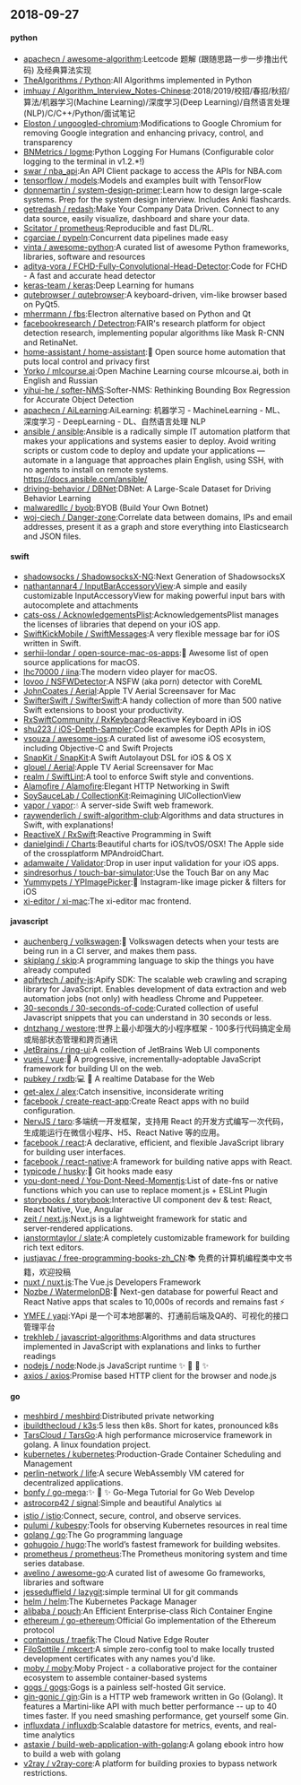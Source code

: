 ## 2018-09-27

#### python
* [apachecn / awesome-algorithm](https://github.com/apachecn/awesome-algorithm):Leetcode 题解 (跟随思路一步一步撸出代码) 及经典算法实现
* [TheAlgorithms / Python](https://github.com/TheAlgorithms/Python):All Algorithms implemented in Python
* [imhuay / Algorithm_Interview_Notes-Chinese](https://github.com/imhuay/Algorithm_Interview_Notes-Chinese):2018/2019/校招/春招/秋招/算法/机器学习(Machine Learning)/深度学习(Deep Learning)/自然语言处理(NLP)/C/C++/Python/面试笔记
* [Eloston / ungoogled-chromium](https://github.com/Eloston/ungoogled-chromium):Modifications to Google Chromium for removing Google integration and enhancing privacy, control, and transparency
* [BNMetrics / logme](https://github.com/BNMetrics/logme):Python Logging For Humans (Configurable color logging to the terminal in v1.2.*!)
* [swar / nba_api](https://github.com/swar/nba_api):An API Client package to access the APIs for NBA.com
* [tensorflow / models](https://github.com/tensorflow/models):Models and examples built with TensorFlow
* [donnemartin / system-design-primer](https://github.com/donnemartin/system-design-primer):Learn how to design large-scale systems. Prep for the system design interview. Includes Anki flashcards.
* [getredash / redash](https://github.com/getredash/redash):Make Your Company Data Driven. Connect to any data source, easily visualize, dashboard and share your data.
* [Scitator / prometheus](https://github.com/Scitator/prometheus):Reproducible and fast DL/RL.
* [cgarciae / pypeln](https://github.com/cgarciae/pypeln):Concurrent data pipelines made easy
* [vinta / awesome-python](https://github.com/vinta/awesome-python):A curated list of awesome Python frameworks, libraries, software and resources
* [aditya-vora / FCHD-Fully-Convolutional-Head-Detector](https://github.com/aditya-vora/FCHD-Fully-Convolutional-Head-Detector):Code for FCHD - A fast and accurate head detector
* [keras-team / keras](https://github.com/keras-team/keras):Deep Learning for humans
* [qutebrowser / qutebrowser](https://github.com/qutebrowser/qutebrowser):A keyboard-driven, vim-like browser based on PyQt5.
* [mherrmann / fbs](https://github.com/mherrmann/fbs):Electron alternative based on Python and Qt
* [facebookresearch / Detectron](https://github.com/facebookresearch/Detectron):FAIR's research platform for object detection research, implementing popular algorithms like Mask R-CNN and RetinaNet.
* [home-assistant / home-assistant](https://github.com/home-assistant/home-assistant):🏡
Open source home automation that puts local control and privacy first
* [Yorko / mlcourse.ai](https://github.com/Yorko/mlcourse.ai):Open Machine Learning course mlcourse.ai, both in English and Russian
* [yihui-he / softer-NMS](https://github.com/yihui-he/softer-NMS):Softer-NMS: Rethinking Bounding Box Regression for Accurate Object Detection
* [apachecn / AiLearning](https://github.com/apachecn/AiLearning):AiLearning: 机器学习 - MachineLearning - ML、深度学习 - DeepLearning - DL、自然语言处理 NLP
* [ansible / ansible](https://github.com/ansible/ansible):Ansible is a radically simple IT automation platform that makes your applications and systems easier to deploy. Avoid writing scripts or custom code to deploy and update your applications — automate in a language that approaches plain English, using SSH, with no agents to install on remote systems. https://docs.ansible.com/ansible/
* [driving-behavior / DBNet](https://github.com/driving-behavior/DBNet):DBNet: A Large-Scale Dataset for Driving Behavior Learning
* [malwaredllc / byob](https://github.com/malwaredllc/byob):BYOB (Build Your Own Botnet)
* [woj-ciech / Danger-zone](https://github.com/woj-ciech/Danger-zone):Correlate data between domains, IPs and email addresses, present it as a graph and store everything into Elasticsearch and JSON files.

#### swift
* [shadowsocks / ShadowsocksX-NG](https://github.com/shadowsocks/ShadowsocksX-NG):Next Generation of ShadowsocksX
* [nathantannar4 / InputBarAccessoryView](https://github.com/nathantannar4/InputBarAccessoryView):A simple and easily customizable InputAccessoryView for making powerful input bars with autocomplete and attachments
* [cats-oss / AcknowledgementsPlist](https://github.com/cats-oss/AcknowledgementsPlist):AcknowledgementsPlist manages the licenses of libraries that depend on your iOS app.
* [SwiftKickMobile / SwiftMessages](https://github.com/SwiftKickMobile/SwiftMessages):A very flexible message bar for iOS written in Swift.
* [serhii-londar / open-source-mac-os-apps](https://github.com/serhii-londar/open-source-mac-os-apps):🚀
Awesome list of open source applications for macOS.
* [lhc70000 / iina](https://github.com/lhc70000/iina):The modern video player for macOS.
* [lovoo / NSFWDetector](https://github.com/lovoo/NSFWDetector):A NSFW (aka porn) detector with CoreML
* [JohnCoates / Aerial](https://github.com/JohnCoates/Aerial):Apple TV Aerial Screensaver for Mac
* [SwifterSwift / SwifterSwift](https://github.com/SwifterSwift/SwifterSwift):A handy collection of more than 500 native Swift extensions to boost your productivity.
* [RxSwiftCommunity / RxKeyboard](https://github.com/RxSwiftCommunity/RxKeyboard):Reactive Keyboard in iOS
* [shu223 / iOS-Depth-Sampler](https://github.com/shu223/iOS-Depth-Sampler):Code examples for Depth APIs in iOS
* [vsouza / awesome-ios](https://github.com/vsouza/awesome-ios):A curated list of awesome iOS ecosystem, including Objective-C and Swift Projects
* [SnapKit / SnapKit](https://github.com/SnapKit/SnapKit):A Swift Autolayout DSL for iOS & OS X
* [glouel / Aerial](https://github.com/glouel/Aerial):Apple TV Aerial Screensaver for Mac
* [realm / SwiftLint](https://github.com/realm/SwiftLint):A tool to enforce Swift style and conventions.
* [Alamofire / Alamofire](https://github.com/Alamofire/Alamofire):Elegant HTTP Networking in Swift
* [SoySauceLab / CollectionKit](https://github.com/SoySauceLab/CollectionKit):Reimagining UICollectionView
* [vapor / vapor](https://github.com/vapor/vapor):💧
A server-side Swift web framework.
* [raywenderlich / swift-algorithm-club](https://github.com/raywenderlich/swift-algorithm-club):Algorithms and data structures in Swift, with explanations!
* [ReactiveX / RxSwift](https://github.com/ReactiveX/RxSwift):Reactive Programming in Swift
* [danielgindi / Charts](https://github.com/danielgindi/Charts):Beautiful charts for iOS/tvOS/OSX! The Apple side of the crossplatform MPAndroidChart.
* [adamwaite / Validator](https://github.com/adamwaite/Validator):Drop in user input validation for your iOS apps.
* [sindresorhus / touch-bar-simulator](https://github.com/sindresorhus/touch-bar-simulator):Use the Touch Bar on any Mac
* [Yummypets / YPImagePicker](https://github.com/Yummypets/YPImagePicker):📸
Instagram-like image picker & filters for iOS
* [xi-editor / xi-mac](https://github.com/xi-editor/xi-mac):The xi-editor mac frontend.

#### javascript
* [auchenberg / volkswagen](https://github.com/auchenberg/volkswagen):🙈
Volkswagen detects when your tests are being run in a CI server, and makes them pass.
* [skiplang / skip](https://github.com/skiplang/skip):A programming language to skip the things you have already computed
* [apifytech / apify-js](https://github.com/apifytech/apify-js):Apify SDK: The scalable web crawling and scraping library for JavaScript. Enables development of data extraction and web automation jobs (not only) with headless Chrome and Puppeteer.
* [30-seconds / 30-seconds-of-code](https://github.com/30-seconds/30-seconds-of-code):Curated collection of useful Javascript snippets that you can understand in 30 seconds or less.
* [dntzhang / westore](https://github.com/dntzhang/westore):世界上最小却强大的小程序框架 - 100多行代码搞定全局或局部状态管理和跨页通讯
* [JetBrains / ring-ui](https://github.com/JetBrains/ring-ui):A collection of JetBrains Web UI components
* [vuejs / vue](https://github.com/vuejs/vue):🖖
A progressive, incrementally-adoptable JavaScript framework for building UI on the web.
* [pubkey / rxdb](https://github.com/pubkey/rxdb):💻
📱
A realtime Database for the Web
* [get-alex / alex](https://github.com/get-alex/alex):Catch insensitive, inconsiderate writing
* [facebook / create-react-app](https://github.com/facebook/create-react-app):Create React apps with no build configuration.
* [NervJS / taro](https://github.com/NervJS/taro):多端统一开发框架，支持用 React 的开发方式编写一次代码，生成能运行在微信小程序、H5、React Native 等的应用。
* [facebook / react](https://github.com/facebook/react):A declarative, efficient, and flexible JavaScript library for building user interfaces.
* [facebook / react-native](https://github.com/facebook/react-native):A framework for building native apps with React.
* [typicode / husky](https://github.com/typicode/husky):🐶
Git hooks made easy
* [you-dont-need / You-Dont-Need-Momentjs](https://github.com/you-dont-need/You-Dont-Need-Momentjs):List of date-fns or native functions which you can use to replace moment.js + ESLint Plugin
* [storybooks / storybook](https://github.com/storybooks/storybook):Interactive UI component dev & test: React, React Native, Vue, Angular
* [zeit / next.js](https://github.com/zeit/next.js):Next.js is a lightweight framework for static and server‑rendered applications.
* [ianstormtaylor / slate](https://github.com/ianstormtaylor/slate):A completely customizable framework for building rich text editors.
* [justjavac / free-programming-books-zh_CN](https://github.com/justjavac/free-programming-books-zh_CN):📚
免费的计算机编程类中文书籍，欢迎投稿
* [nuxt / nuxt.js](https://github.com/nuxt/nuxt.js):The Vue.js Developers Framework
* [Nozbe / WatermelonDB](https://github.com/Nozbe/WatermelonDB):🍉
Next-gen database for powerful React and React Native apps that scales to 10,000s of records and remains fast
⚡️
* [YMFE / yapi](https://github.com/YMFE/yapi):YApi 是一个可本地部署的、打通前后端及QA的、可视化的接口管理平台
* [trekhleb / javascript-algorithms](https://github.com/trekhleb/javascript-algorithms):Algorithms and data structures implemented in JavaScript with explanations and links to further readings
* [nodejs / node](https://github.com/nodejs/node):Node.js JavaScript runtime
✨
🐢
🚀
✨
* [axios / axios](https://github.com/axios/axios):Promise based HTTP client for the browser and node.js

#### go
* [meshbird / meshbird](https://github.com/meshbird/meshbird):Distributed private networking
* [ibuildthecloud / k3s](https://github.com/ibuildthecloud/k3s):5 less then k8s. Short for kates, pronounced k8s
* [TarsCloud / TarsGo](https://github.com/TarsCloud/TarsGo):A high performance microservice framework in golang. A linux foundation project.
* [kubernetes / kubernetes](https://github.com/kubernetes/kubernetes):Production-Grade Container Scheduling and Management
* [perlin-network / life](https://github.com/perlin-network/life):A secure WebAssembly VM catered for decentralized applications.
* [bonfy / go-mega](https://github.com/bonfy/go-mega):✨
🤟
✨
Go-Mega Tutorial for Go Web Develop
* [astrocorp42 / signal](https://github.com/astrocorp42/signal):Simple and beautiful Analytics
📊
* [istio / istio](https://github.com/istio/istio):Connect, secure, control, and observe services.
* [pulumi / kubespy](https://github.com/pulumi/kubespy):Tools for observing Kubernetes resources in real time
* [golang / go](https://github.com/golang/go):The Go programming language
* [gohugoio / hugo](https://github.com/gohugoio/hugo):The world’s fastest framework for building websites.
* [prometheus / prometheus](https://github.com/prometheus/prometheus):The Prometheus monitoring system and time series database.
* [avelino / awesome-go](https://github.com/avelino/awesome-go):A curated list of awesome Go frameworks, libraries and software
* [jesseduffield / lazygit](https://github.com/jesseduffield/lazygit):simple terminal UI for git commands
* [helm / helm](https://github.com/helm/helm):The Kubernetes Package Manager
* [alibaba / pouch](https://github.com/alibaba/pouch):An Efficient Enterprise-class Rich Container Engine
* [ethereum / go-ethereum](https://github.com/ethereum/go-ethereum):Official Go implementation of the Ethereum protocol
* [containous / traefik](https://github.com/containous/traefik):The Cloud Native Edge Router
* [FiloSottile / mkcert](https://github.com/FiloSottile/mkcert):A simple zero-config tool to make locally trusted development certificates with any names you'd like.
* [moby / moby](https://github.com/moby/moby):Moby Project - a collaborative project for the container ecosystem to assemble container-based systems
* [gogs / gogs](https://github.com/gogs/gogs):Gogs is a painless self-hosted Git service.
* [gin-gonic / gin](https://github.com/gin-gonic/gin):Gin is a HTTP web framework written in Go (Golang). It features a Martini-like API with much better performance -- up to 40 times faster. If you need smashing performance, get yourself some Gin.
* [influxdata / influxdb](https://github.com/influxdata/influxdb):Scalable datastore for metrics, events, and real-time analytics
* [astaxie / build-web-application-with-golang](https://github.com/astaxie/build-web-application-with-golang):A golang ebook intro how to build a web with golang
* [v2ray / v2ray-core](https://github.com/v2ray/v2ray-core):A platform for building proxies to bypass network restrictions.
